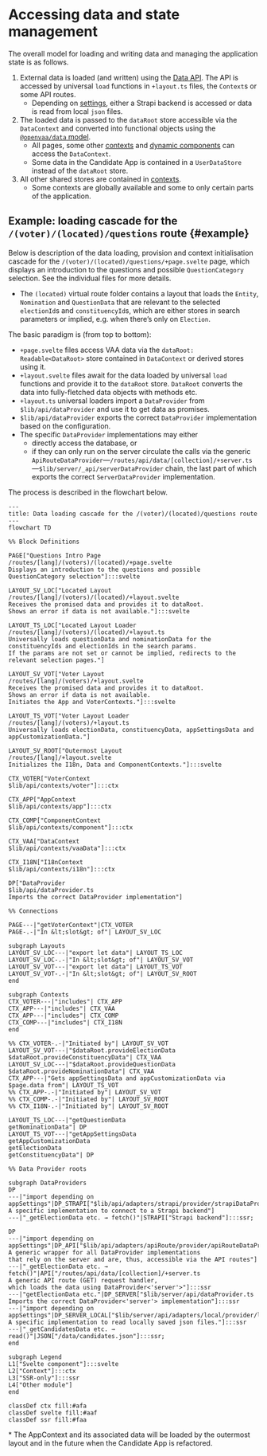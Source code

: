 # Accessing data and state management

The overall model for loading and writing data and managing the application state is as follows.

1. External data is loaded (and written) using the [Data API](#data-api). The API is accessed by universal `load` functions in `+layout.ts` files, the `Context`s or some API routes.
   - Depending on [settings](../../packages/app-shared/src/settings/staticSettings.type.ts), either a Strapi backend is accessed or data is read from local `json` files.
2. The loaded data is passed to the `dataRoot` store accessible via the `DataContext` and converted into functional objects using the [`@openvaa/data` model](../../packages/data/).
   - All pages, some other [contexts](contexts.md) and [dynamic components](./components.md) can access the `DataContext`.
   - Some data in the Candidate App is contained in a `UserDataStore` instead of the `dataRoot` store.
3. All other shared stores are contained in [contexts](./contexts.md).
   - Some contexts are globally available and some to only certain parts of the application.

## Example: loading cascade for the `/(voter)/(located)/questions` route {#example}

Below is description of the data loading, provision and context initialisation cascade for the `/(voter)/(located)/questions/+page.svelte` page, which displays an introduction to the questions and possible `QuestionCategory` selection. See the individual files for more details.

- The `(located)` virtual route folder contains a layout that loads the `Entity`, `Nomination` and `QuestionData` that are relevant to the selected `electionId`s and `constituencyId`s, which are either stores in search parameters or implied, e.g. when there’s only on `Election`.

The basic paradigm is (from top to bottom):

- `+page.svelte` files access VAA data via the `dataRoot: Readable<DataRoot>` store contained in `DataContext` or derived stores using it.
- `+layout.svelte` files await for the data loaded by universal `load` functions and provide it to the `dataRoot` store. `DataRoot` converts the data into fully-fletched data objects with methods etc.
- `+layout.ts` universal loaders import a `DataProvider` from `$lib/api/dataProvider` and use it to get data as promises.
- `$lib/api/dataProvider` exports the correct `DataProvider` implementation based on the configuration.
- The specific `DataProvider` implementations may either
  - directly access the database, or
  - if they can only run on the server circulate the calls via the generic `ApiRouteDataProvider`—`/routes/api/data/[collection]/+server.ts`—`$lib/server/_api/serverDataProvider` chain, the last part of which exports the correct `ServerDataProvider` implementation.

The process is described in the flowchart below.

```mermaid
---
title: Data loading cascade for the /(voter)/(located)/questions route
---
flowchart TD

%% Block Definitions

PAGE["Questions Intro Page
/routes/[lang]/(voters)/(located)/+page.svelte
Displays an introduction to the questions and possible QuestionCategory selection"]:::svelte

LAYOUT_SV_LOC["Located Layout
/routes/[lang]/(voters)/(located)/+layout.svelte
Receives the promised data and provides it to dataRoot.
Shows an error if data is not available."]:::svelte

LAYOUT_TS_LOC["Located Layout Loader
/routes/[lang]/(voters)/(located)/+layout.ts
Universally loads questionData and nominationData for the constituencyIds and electionIds in the search params.
If the params are not set or cannot be implied, redirects to the relevant selection pages."]

LAYOUT_SV_VOT["Voter Layout
/routes/[lang]/(voters)/+layout.svelte
Receives the promised data and provides it to dataRoot.
Shows an error if data is not available.
Initiates the App and VoterContexts."]:::svelte

LAYOUT_TS_VOT["Voter Layout Loader
/routes/[lang]/(voters)/+layout.ts
Universally loads electionData, constituencyData, appSettingsData and appCustomizationData."]

LAYOUT_SV_ROOT["Outermost Layout
/routes/[lang]/+layout.svelte
Initializes the I18n, Data and ComponentContexts."]:::svelte

CTX_VOTER["VoterContext
$lib/api/contexts/voter"]:::ctx

CTX_APP["AppContext
$lib/api/contexts/app"]:::ctx

CTX_COMP["ComponentContext
$lib/api/contexts/component"]:::ctx

CTX_VAA["DataContext
$lib/api/contexts/vaaData"]:::ctx

CTX_I18N["I18nContext
$lib/api/contexts/i18n"]:::ctx

DP["DataProvider
$lib/api/dataProvider.ts
Imports the correct DataProvider implementation"]

%% Connections

PAGE---|"getVoterContext"|CTX_VOTER
PAGE-.-|"In &lt;slot&gt; of"| LAYOUT_SV_LOC

subgraph Layouts
LAYOUT_SV_LOC---|"export let data"| LAYOUT_TS_LOC
LAYOUT_SV_LOC-.-|"In &lt;slot&gt; of"| LAYOUT_SV_VOT
LAYOUT_SV_VOT---|"export let data"| LAYOUT_TS_VOT
LAYOUT_SV_VOT-.-|"In &lt;slot&gt; of"| LAYOUT_SV_ROOT
end

subgraph Contexts
CTX_VOTER---|"includes"| CTX_APP
CTX_APP---|"includes"| CTX_VAA
CTX_APP---|"includes"| CTX_COMP
CTX_COMP---|"includes"| CTX_I18N
end

%% CTX_VOTER-.-|"Initiated by"| LAYOUT_SV_VOT
LAYOUT_SV_VOT---|"$dataRoot.provideElectionData
$dataRoot.provideConstituencyData"| CTX_VAA
LAYOUT_SV_LOC---|"$dataRoot.provideQuestionData
$dataRoot.provideNominationData"| CTX_VAA
CTX_APP---|"Gets appSettingsData and appCustomizationData via $page.data from"| LAYOUT_TS_VOT
%% CTX_APP-.-|"Initiated by"| LAYOUT_SV_VOT
%% CTX_COMP-.-|"Initiated by"| LAYOUT_SV_ROOT
%% CTX_I18N-.-|"Initiated by"| LAYOUT_SV_ROOT

LAYOUT_TS_LOC---|"getQuestionData
getNominationData"| DP
LAYOUT_TS_VOT---|"getAppSettingsData
getAppCustomizationData
getElectionData
getConstituencyData"| DP

%% Data Provider roots

subgraph DataProviders
DP
---|"import depending on appSettings"|DP_STRAPI["$lib/api/adapters/strapi/provider/strapiDataProvider.ts
A specific implementation to connect to a Strapi backend"]
---|"_getElectionData etc. → fetch()"|STRAPI["Strapi backend"]:::ssr;

DP
---|"import depending on appSettings"|DP_API["$lib/api/adapters/apiRoute/provider/apiRouteDataProvider.ts
A generic wrapper for all DataProvider implementations
that rely on the server and are, thus, accessible via the API routes"]
---|"_getElectionData etc. → fetch()"|API["/routes/api/data/[collection]/+server.ts
A generic API route (GET) request handler,
which loads the data using DataProvider<'server'>"]:::ssr
---|"getElectionData etc."|DP_SERVER["$lib/server/api/dataProvider.ts
Imports the correct DataProvider<'server'> implementation"]:::ssr
---|"import depending on appSettings"|DP_SERVER_LOCAL["$lib/server/api/adapters/local/provider/localServerDataProvider.ts
A specific implementation to read locally saved json files."]:::ssr
---|"_getCandidatesData etc. → read()"|JSON["/data/candidates.json"]:::ssr;
end

subgraph Legend
L1["Svelte component"]:::svelte
L2["Context"]:::ctx
L3["SSR-only"]:::ssr
L4["Other module"]
end

classDef ctx fill:#afa
classDef svelte fill:#aaf
classDef ssr fill:#faa
```

\* The AppContext and its associated data will be loaded by the outermost layout and in the future when the Candidate App is refactored.
